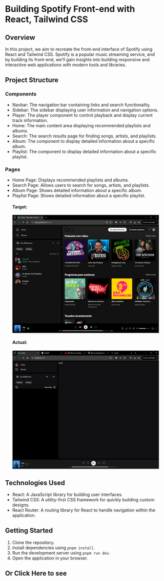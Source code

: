<body>
    <h1>Building Spotify Front-end with React, Tailwind CSS</h1>
    <h2>Overview</h2>
    <p>In this project, we aim to recreate the front-end interface of Spotify using React and Tailwind CSS. Spotify is a popular music streaming service, and by building its front-end, we'll gain insights into building responsive and interactive web applications with modern tools and libraries.</p>
    <h2>Project Structure</h2>
    <h3>Components</h3>
    <ul>
        <li>Navbar: The navigation bar containing links and search functionality.</li>
        <li>Sidebar: The sidebar displaying user information and navigation options.</li>
        <li>Player: The player component to control playback and display current track information.</li>
        <li>Home: The main content area displaying recommended playlists and albums.</li>
        <li>Search: The search results page for finding songs, artists, and playlists.</li>
        <li>Album: The component to display detailed information about a specific album.</li>
        <li>Playlist: The component to display detailed information about a specific playlist.</li>
    </ul>
    <h3>Pages</h3>
    <ul>
        <li>Home Page: Displays recommended playlists and albums.</li>
        <li>Search Page: Allows users to search for songs, artists, and playlists.</li>
        <li>Album Page: Shows detailed information about a specific album.</li>
        <li>Playlist Page: Shows detailed information about a specific playlist.</li>
        <h4>Target:</h4>
        <img src='/Project-img/target.png'>
        <h4>Actual:</h4>
        <img src='/Project-img/actual.png'>
    </ul>
    <h2>Technologies Used</h2>
    <ul>
        <li>React: A JavaScript library for building user interfaces.</li>
        <li>Tailwind CSS: A utility-first CSS framework for quickly building custom designs.</li>
        <li>React Router: A routing library for React to handle navigation within the application.</li>
    </ul>
    <h2>Getting Started</h2>
    <ol>
        <li>Clone the repository.</li>
        <li>Install dependencies using <code>pnpm install</code>.</li>
        <li>Run the development server using <code>pnpm run dev</code>.</li>
        <li>Open the application in your browser.</li>
    </ol>
    <h2>Or <a src='https://wictor-andrade-spotify.duckdns.org/'>Click Here</a> to see</h2>
</body>
